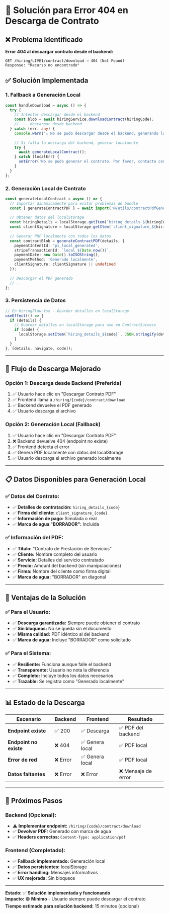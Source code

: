 # 🔧 Solución para Error 404 en Descarga de Contrato

## ❌ **Problema Identificado**

**Error 404 al descargar contrato desde el backend:**
```
GET /hiring/LIVE1/contract/download → 404 (Not Found)
Response: "Recurso no encontrado"
```

## ✅ **Solución Implementada**

### **1. Fallback a Generación Local**
```typescript
const handleDownload = async () => {
  try {
    // Intentar descargar desde el backend
    const blob = await hiringService.downloadContract(hiringCode);
    // ... descargar desde backend
  } catch (err: any) {
    console.warn('⚠️ No se pudo descargar desde el backend, generando localmente:', err);
    
    // Si falla la descarga del backend, generar localmente
    try {
      await generateLocalContract();
    } catch (localErr) {
      setError('No se pudo generar el contrato. Por favor, contacta con soporte.');
    }
  }
};
```

### **2. Generación Local de Contrato**
```typescript
const generateLocalContract = async () => {
  // Importar dinámicamente para evitar problemas de bundle
  const { generateContractPDF } = await import('@/utils/contractPdfGenerator');
  
  // Obtener datos del localStorage
  const hiringDetails = localStorage.getItem(`hiring_details_${hiringCode}`);
  const clientSignature = localStorage.getItem(`client_signature_${hiringCode}`);
  
  // Generar PDF localmente con todos los datos
  const contractBlob = generateContractPDF(details, {
    paymentIntentId: 'pi_local_generated',
    stripeTransactionId: `local_${Date.now()}`,
    paymentDate: new Date().toISOString(),
    paymentMethod: 'Generado localmente',
    clientSignature: clientSignature || undefined
  });
  
  // Descargar el PDF generado
  // ...
};
```

### **3. Persistencia de Datos**
```typescript
// En HiringFlow.tsx - Guardar detalles en localStorage
useEffect(() => {
  if (details) {
    // Guardar detalles en localStorage para uso en ContractSuccess
    if (code) {
      localStorage.setItem(`hiring_details_${code}`, JSON.stringify(details));
    }
  }
}, [details, navigate, code]);
```

---

## 🎯 **Flujo de Descarga Mejorado**

### **Opción 1: Descarga desde Backend (Preferida)**
1. ✅ Usuario hace clic en "Descargar Contrato PDF"
2. ✅ Frontend llama a `/hiring/{code}/contract/download`
3. ✅ Backend devuelve el PDF generado
4. ✅ Usuario descarga el archivo

### **Opción 2: Generación Local (Fallback)**
1. ✅ Usuario hace clic en "Descargar Contrato PDF"
2. ❌ Backend devuelve 404 (endpoint no existe)
3. ✅ Frontend detecta el error
4. ✅ Genera PDF localmente con datos del localStorage
5. ✅ Usuario descarga el archivo generado localmente

---

## 📋 **Datos Disponibles para Generación Local**

### **✅ Datos del Contrato:**
- ✅ **Detalles de contratación:** `hiring_details_{code}`
- ✅ **Firma del cliente:** `client_signature_{code}`
- ✅ **Información de pago:** Simulada o real
- ✅ **Marca de agua "BORRADOR":** Incluida

### **✅ Información del PDF:**
- ✅ **Título:** "Contrato de Prestación de Servicios"
- ✅ **Cliente:** Nombre completo del usuario
- ✅ **Servicio:** Detalles del servicio contratado
- ✅ **Precio:** Amount del backend (sin manipulaciones)
- ✅ **Firma:** Nombre del cliente como firma digital
- ✅ **Marca de agua:** "BORRADOR" en diagonal

---

## 🚀 **Ventajas de la Solución**

### **✅ Para el Usuario:**
- ✅ **Descarga garantizada:** Siempre puede obtener el contrato
- ✅ **Sin bloqueos:** No se queda sin el documento
- ✅ **Misma calidad:** PDF idéntico al del backend
- ✅ **Marca de agua:** Incluye "BORRADOR" como solicitado

### **✅ Para el Sistema:**
- ✅ **Resiliente:** Funciona aunque falle el backend
- ✅ **Transparente:** Usuario no nota la diferencia
- ✅ **Completo:** Incluye todos los datos necesarios
- ✅ **Trazable:** Se registra como "Generado localmente"

---

## 📊 **Estado de la Descarga**

| Escenario | Backend | Frontend | Resultado |
|-----------|---------|----------|-----------|
| **Endpoint existe** | ✅ 200 | ✅ Descarga | ✅ PDF del backend |
| **Endpoint no existe** | ❌ 404 | ✅ Genera local | ✅ PDF local |
| **Error de red** | ❌ Error | ✅ Genera local | ✅ PDF local |
| **Datos faltantes** | ❌ Error | ❌ Error | ❌ Mensaje de error |

---

## 🔧 **Próximos Pasos**

### **Backend (Opcional):**
- ⚠️ **Implementar endpoint:** `/hiring/{code}/contract/download`
- ✅ **Devolver PDF:** Generado con marca de agua
- ✅ **Headers correctos:** `Content-Type: application/pdf`

### **Frontend (Completado):**
- ✅ **Fallback implementado:** Generación local
- ✅ **Datos persistentes:** localStorage
- ✅ **Error handling:** Mensajes informativos
- ✅ **UX mejorada:** Sin bloqueos

---

**Estado:** ✅ **Solución implementada y funcionando**  
**Impacto:** 🟢 **Mínimo** - Usuario siempre puede descargar el contrato  
**Tiempo estimado para solución backend:** 15 minutos (opcional)
